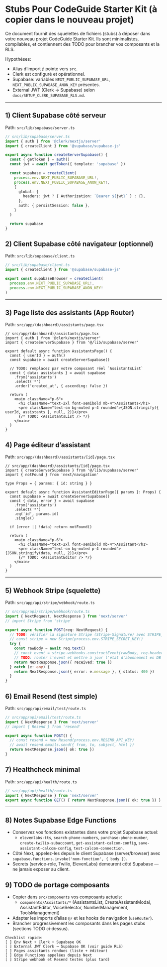 # Stubs Pour CodeGuide Starter Kit (à copier dans le nouveau projet)

Ce document fournit des squelettes de fichiers (stubs) à déposer dans votre nouveau projet CodeGuide Starter Kit. Ils sont minimalistes, compilables, et contiennent des TODO pour brancher vos composants et la RLS.

Hypothèses:
- Alias d’import `@` pointe vers `src`.
- Clerk est configuré et opérationnel.
- Supabase: variables `NEXT_PUBLIC_SUPABASE_URL`, `NEXT_PUBLIC_SUPABASE_ANON_KEY` présentes.
- External JWT (Clerk → Supabase) selon `docs/SETUP_CLERK_SUPABASE_RLS.md`.

---

## 1) Client Supabase côté serveur

Path: `src/lib/supabase/server.ts`

```ts
// src/lib/supabase/server.ts
import { auth } from '@clerk/nextjs/server'
import { createClient } from '@supabase/supabase-js'

export async function createServerSupabase() {
  const { getToken } = auth()
  const jwt = await getToken({ template: 'supabase' })

  const supabase = createClient(
    process.env.NEXT_PUBLIC_SUPABASE_URL!,
    process.env.NEXT_PUBLIC_SUPABASE_ANON_KEY!,
    {
      global: {
        headers: jwt ? { Authorization: `Bearer ${jwt}` } : {},
      },
      auth: { persistSession: false },
    }
  )

  return supabase
}
```

## 2) Client Supabase côté navigateur (optionnel)

Path: `src/lib/supabase/client.ts`

```ts
// src/lib/supabase/client.ts
import { createClient } from '@supabase/supabase-js'

export const supabaseBrowser = createClient(
  process.env.NEXT_PUBLIC_SUPABASE_URL!,
  process.env.NEXT_PUBLIC_SUPABASE_ANON_KEY!
)
```

---

## 3) Page liste des assistants (App Router)

Path: `src/app/(dashboard)/assistants/page.tsx`

```tsx
// src/app/(dashboard)/assistants/page.tsx
import { auth } from '@clerk/nextjs/server'
import { createServerSupabase } from '@/lib/supabase/server'

export default async function AssistantsPage() {
  const { userId } = auth()
  const supabase = await createServerSupabase()

  // TODO: remplacez par votre composant réel `AssistantsList`
  const { data: assistants } = await supabase
    .from('assistants')
    .select('*')
    .order('created_at', { ascending: false })

  return (
    <main className="p-6">
      <h1 className="text-2xl font-semibold mb-4">Assistants</h1>
      <pre className="text-sm bg-muted p-4 rounded">{JSON.stringify({ userId, assistants }, null, 2)}</pre>
      {/* TODO: <AssistantsList /> */}
    </main>
  )
}
```

## 4) Page éditeur d’assistant

Path: `src/app/(dashboard)/assistants/[id]/page.tsx`

```tsx
// src/app/(dashboard)/assistants/[id]/page.tsx
import { createServerSupabase } from '@/lib/supabase/server'
import { notFound } from 'next/navigation'

type Props = { params: { id: string } }

export default async function AssistantEditorPage({ params }: Props) {
  const supabase = await createServerSupabase()
  const { data, error } = await supabase
    .from('assistants')
    .select('*')
    .eq('id', params.id)
    .single()

  if (error || !data) return notFound()

  return (
    <main className="p-6">
      <h1 className="text-2xl font-semibold mb-4">Assistant</h1>
      <pre className="text-sm bg-muted p-4 rounded">{JSON.stringify(data, null, 2)}</pre>
      {/* TODO: <AssistantEditor /> */}
    </main>
  )
}
```

---

## 5) Webhook Stripe (squelette)

Path: `src/app/api/stripe/webhook/route.ts`

```ts
// src/app/api/stripe/webhook/route.ts
import { NextRequest, NextResponse } from 'next/server'
// import Stripe from 'stripe'

export async function POST(req: NextRequest) {
  // TODO: vérifier la signature Stripe (Stripe-Signature) avec STRIPE_WEBHOOK_SECRET
  // const stripe = new Stripe(process.env.STRIPE_SECRET_KEY!)
  try {
    const rawBody = await req.text()
    // const event = stripe.webhooks.constructEvent(rawBody, req.headers.get('stripe-signature')!, process.env.STRIPE_WEBHOOK_SECRET!)
    // TODO: router l'event et mettre à jour l'état d'abonnement en DB
    return NextResponse.json({ received: true })
  } catch (e: any) {
    return NextResponse.json({ error: e.message }, { status: 400 })
  }
}
```

## 6) Email Resend (test simple)

Path: `src/app/api/email/test/route.ts`

```ts
// src/app/api/email/test/route.ts
import { NextResponse } from 'next/server'
// import { Resend } from 'resend'

export async function POST() {
  // const resend = new Resend(process.env.RESEND_API_KEY)
  // await resend.emails.send({ from, to, subject, html })
  return NextResponse.json({ ok: true })
}
```

## 7) Healthcheck minimal

Path: `src/app/api/health/route.ts`

```ts
// src/app/api/health/route.ts
import { NextResponse } from 'next/server'
export async function GET() { return NextResponse.json({ ok: true }) }
```

---

## 8) Notes Supabase Edge Functions

- Conservez vos fonctions existantes dans votre projet Supabase actuel:
  - `elevenlabs-tts`, `search-phone-numbers`, `purchase-phone-number`, `create-twilio-subaccount`,
    `get-assistant-calcom-config`, `save-assistant-calcom-config`, `test-calcom-connection`.
- Côté Next, appelez-les depuis le client Supabase (server/browser) avec `supabase.functions.invoke('nom-fonction', { body })`.
- Secrets (service-role, Twilio, ElevenLabs) demeurent côté Supabase — ne jamais exposer au client.

## 9) TODO de portage composants

- Copier dans `src/components` vos composants actuels:
  - `components/Assistants/*` (AssistantsList, CreateAssistantModal, AssistantEditor, VoiceSelector, NumberManagement, ToolsManagement)
- Adapter les imports d’alias `@/` et les hooks de navigation (`useRouter`).
- Brancher progressivement les composants dans les pages stubs (sections TODO ci‑dessus).

```
Checklist rapide:
[ ] Env Next + Clerk + Supabase OK
[ ] External JWT Clerk → Supabase OK (voir guide RLS)
[ ] Pages assistants rendues (liste + éditeur)
[ ] Edge Functions appelées depuis Next
[ ] Stripe webhook et Resend testés (plus tard)
```

